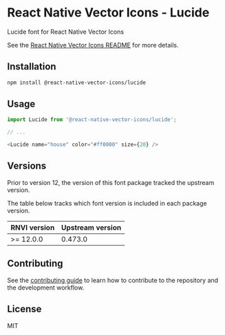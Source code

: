 # React Native Vector Icons - Lucide

Lucide font for React Native Vector Icons

See the [React Native Vector Icons README](../../README.md) for more details.

## Installation

```sh
npm install @react-native-vector-icons/lucide
```

## Usage

```js
import Lucide from '@react-native-vector-icons/lucide';

// ...

<Lucide name="house" color="#ff0000" size={20} />
```


## Versions

Prior to version 12, the version of this font package tracked the upstream version.

The table below tracks which font version is included in each package version.

| RNVI version | Upstream version |
| ------------ | ---------------- |
| &gt;= 12.0.0 | 0.473.0 |

## Contributing

See the [contributing guide](../../CONTRIBUTING.md) to learn how to contribute to the repository and the development workflow.

## License

MIT
